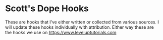 # Scott's Dope Hooks

These are hooks that I've either written or collected from various sources. I will update these hooks individually with attribution. Either way these are the hooks we use on https://www.leveluptutorials.com



